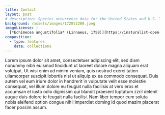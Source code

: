 ```yaml
---
title: Contact
layout: post
# description: Species occurrence data for the United States and U.S. Territories.
background: /assets/images/172852200.jpeg
imageLicense: |
  [*Echimecea angustifolia* (Linnaeus, 1758)](https://inaturalist-open-data.s3.amazonaws.com/photos/172852200/original.jpg) observed in United States   by Patrick Alexander (licensed under http://creativecommons.org/licenses/by-nc/4.0/)
composition:
  - type: features
    data: collections
---
```


Lorem ipsum dolor sit amet, consectetuer adipiscing elit, sed diam nonummy nibh euismod tincidunt ut laoreet dolore magna aliquam erat volutpat. Ut wisi enim ad minim veniam, quis nostrud exerci tation ullamcorper suscipit lobortis nisl ut aliquip ex ea commodo consequat. Duis autem vel eum iriure dolor in hendrerit in vulputate velit esse molestie consequat, vel illum dolore eu feugiat nulla facilisis at vero eros et accumsan et iusto odio dignissim qui blandit praesent luptatum zzril delenit augue duis dolore te feugait nulla facilisi. Nam liber tempor cum soluta nobis eleifend option congue nihil imperdiet doming id quod mazim placerat facer possim assum. 
